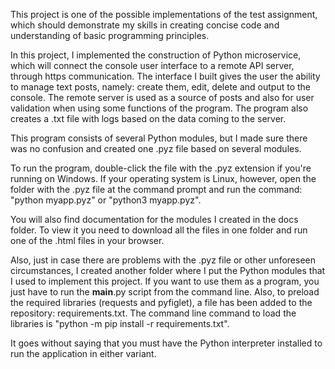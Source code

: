 This project is one of the possible implementations of the test assignment, which should demonstrate my skills in creating concise code and understanding of basic programming principles.

In this project, I implemented the construction of Python microservice, which will connect the console user interface to a remote API server, through https communication. The interface I built gives the user the ability to manage text posts, namely: create them, edit, delete and output to the console. The remote server is used as a source of posts and also for user validation when using some functions of the program. The program also creates a .txt file with logs based on the data coming to the server.

This program consists of several Python modules, but I made sure there was no confusion and created one .pyz file based on several modules.

To run the program, double-click the file with the .pyz extension if you're running on Windows. If your operating system is Linux, however, open the folder with the .pyz file at the command prompt and run the command: "python myapp.pyz" or "python3 myapp.pyz".

You will also find documentation for the modules I created in the docs folder. To view it you need to download all the files in one folder and run one of the .html files in your browser.


Also, just in case there are problems with the .pyz file or other unforeseen circumstances, I created another folder where I put the Python modules that I used to implement this project. If you want to use them as a program, you just have to run the __main__.py script from the command line. Also, to preload the required libraries (requests and pyfiglet), a file has been added to the repository: requirements.txt. The command line command to load the libraries is "python -m pip install -r requirements.txt".

It goes without saying that you must have the Python interpreter installed to run the application in either variant. 
